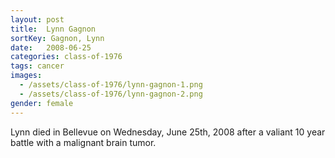 ```yaml
---
layout: post
title:  Lynn Gagnon
sortKey: Gagnon, Lynn
date:   2008-06-25
categories: class-of-1976
tags: cancer
images:
  - /assets/class-of-1976/lynn-gagnon-1.png
  - /assets/class-of-1976/lynn-gagnon-2.png
gender: female
---
```

Lynn died in Bellevue on Wednesday, June 25th, 2008 after a valiant 10 year battle with a malignant brain tumor.

